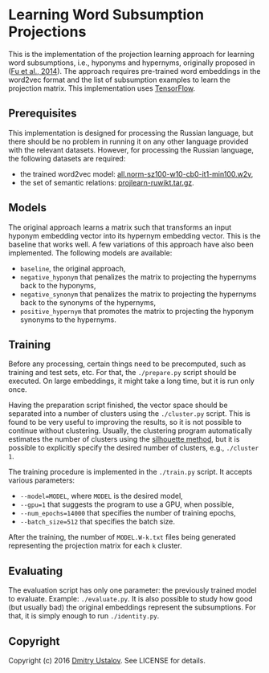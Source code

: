 # Learning Word Subsumption Projections

This is the implementation of the projection learning approach for learning word subsumptions, i.e., hyponyms and hypernyms, originally proposed in ([Fu et al., 2014]). The approach requires pre-trained word embeddings in the word2vec format and the list of subsumption examples to learn the projection matrix. This implementation uses [TensorFlow](https://www.tensorflow.org/).

[Fu et al., 2014]: http://aclanthology.info/papers/learning-semantic-hierarchies-via-word-embeddings

## Prerequisites

This implementation is designed for processing the Russian language, but there should be no problem in running it on any other language provided with the relevant datasets. However, for processing the Russian language, the following datasets are required:

* the trained word2vec model: [all.norm-sz100-w10-cb0-it1-min100.w2v],
* the set of semantic relations: [projlearn-ruwikt.tar.gz].

[projlearn-ruwikt.tar.gz]: http://ustalov.imm.uran.ru/pub/projlearn-ruwikt.tar.gz
[all.norm-sz100-w10-cb0-it1-min100.w2v]: https://s3-eu-west-1.amazonaws.com/dsl-research/wiki/w2v_export/all.norm-sz100-w10-cb0-it1-min100.w2v

## Models

The original approach learns a matrix such that transforms an input hyponym embedding vector into its hypernym embedding vector. This is the baseline that works well. A few variations of this approach have also been implemented. The following models are available:

* `baseline`, the original approach,
* `negative_hyponym` that penalizes the matrix to projecting the hypernyms back to the hyponyms,
* `negative_synonym` that penalizes the matrix to projecting the hypernyms back to the synonyms of the hypernyms,
* `positive_hypernym` that promotes the matrix to projecting the hyponym synonyms to the hypernyms.

## Training

Before any processing, certain things need to be precomputed, such as training and test sets, etc. For that, the `./prepare.py` script should be executed. On large embeddings, it might take a long time, but it is run only once.

Having the preparation script finished, the vector space should be separated into a number of clusters using the `./cluster.py` script. This is found to be very useful to improving the results, so it is not possible to continue without clustering. Usually, the clustering program automatically estimates the number of clusters using the [silhouette method](https://en.wikipedia.org/wiki/Silhouette_(clustering)), but it is possible to explicitly specify the desired number of clusters, e.g., `./cluster 1`.

The training procedure is implemented in the `./train.py` script. It accepts various parameters:

* `--model=MODEL`, where `MODEL` is the desired model,
* `--gpu=1` that suggests the program to use a GPU, when possible,
* `--num_epochs=14000` that specifies the number of training epochs,
* `--batch_size=512` that specifies the batch size.

After the training, the number of `MODEL.W-k.txt` files being generated representing the projection matrix for each `k` cluster.

## Evaluating

The evaluation script has only one parameter: the previously trained model to evaluate. Example: `./evaluate.py`. It is also possible to study how good (but usually bad) the original embeddings represent the subsumptions. For that, it is simply enough to run `./identity.py`.

## Copyright

Copyright (c) 2016 [Dmitry Ustalov](https://ustalov.name/en/). See LICENSE for details.
